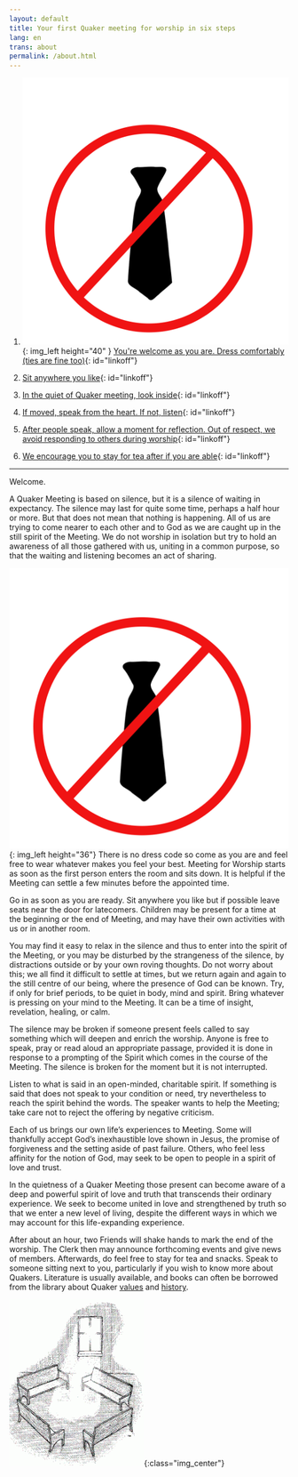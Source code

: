 ```yaml
---
layout: default
title: Your first Quaker meeting for worship in six steps
lang: en
trans: about
permalink: /about.html
---
```

1. ![](/assets/images/no-tie_color.png){: img_left height="40" } [You're welcome as you are. Dress comfortably (ties are fine too)](#notie){: id="linkoff"}
  
1. <i class="fas fa-chair fa-fw fa-2x" style="color: #4d1a00;"></i> [Sit anywhere you like](#chair){: id="linkoff"}

  
1. <i class="fas fa-search fa-fw fa-2x color-1-text"></i> [In the quiet of Quaker meeting, look inside](#look){: id="linkoff"}

  
1. <i class="fas fa-hand-holding-heart fa-fw fa-2x" style="color: crimson"></i> [If moved, speak from the heart. If not, listen](#heart){: id="linkoff"}


1. <i class="far fa-pause-circle fa-fw fa-2x color-1-light-text"></i> [After people speak, allow a moment for reflection. Out of respect, we avoid responding to others during worship](#wait){: id="linkoff"}


1. <i class="fas fa-mug-hot fa-fw fa-2x color-1-dark-text"></i> [We encourage you to stay for tea after if you are able](#tea){: id="linkoff"}

  
************

Welcome.

A Quaker Meeting is based on silence, but it is a silence of waiting in expectancy. The silence may last for quite some time, perhaps a half hour or more. But that does not mean that nothing is happening. All of us are trying to come nearer to each other and to God as we are caught up in the still spirit of the Meeting. We do not worship in isolation but try to hold an awareness of all those gathered with us, uniting in a common purpose, so that the waiting and listening becomes an act of sharing.

![](/assets/images/no-tie_color.png){: img_left height="36"}<span class="stanchor"><a name="notie"> </a></span> There is no dress code so come as you are and feel free to wear whatever makes you feel your best. Meeting for Worship starts as soon as the first person enters the room and sits down. It is helpful if the Meeting can settle a few minutes before the appointed time.

<i class="fas fa-chair" style="color: #4d1a00;"></i><span class="stanchor"><a name="chair"> </a></span> Go in as soon as you are ready. Sit anywhere you like but if possible leave seats near the door for latecomers. Children may be present for a time at the beginning or the end of Meeting, and may have their own activities with us or in another room.

<i class="fas fa-search color-1-text"></i><span class="stanchor"><a name="look"> </a></span> You may find it easy to relax in the silence and thus to enter into the spirit of the Meeting, or you may be disturbed by the strangeness of the silence, by distractions outside or by your own roving thoughts. Do not worry about this; we all find it difficult to settle at times, but we return again and again to the still centre of our being, where the presence of God can be known. Try, if only for brief periods, to be quiet in body, mind and spirit. Bring whatever is pressing on your mind to the Meeting. It can be a time of insight, revelation, healing, or calm.

<i class="fas fa-hand-holding-heart" style="color: crimson"></i><span class="stanchor"><a name="heart"> </a></span> The silence may be broken if someone present feels called to say something which will deepen and enrich the worship. Anyone is free to speak, pray or read aloud an appropriate passage, provided it is done in response to a prompting of the Spirit which comes in the course of the Meeting. The silence is broken for the moment but it is not interrupted.

<i class="far fa-pause-circle color-1-light-text"></i><span class="stanchor"><a name="wait"> </a></span> Listen to what is said in an open-minded, charitable spirit. If something is said that does not speak to your condition or need, try nevertheless to reach the spirit behind the words. The speaker wants to help the Meeting; take care not to reject the offering by negative criticism.

Each of us brings our own life’s experiences to Meeting. Some will thankfully accept God’s inexhaustible love shown in Jesus, the promise of forgiveness and the setting aside of past failure. Others, who feel less affinity for the notion of God, may seek to be open to people in a spirit of love and trust.

In the quietness of a Quaker Meeting those present can become aware of a deep and powerful spirit of love and truth that transcends their ordinary experience. We seek to become united in love and strengthened by truth so that we enter a new level of living, despite the different ways in which we may account for this life-expanding experience.

After about an hour, two Friends will shake hands to mark the end of the worship. The Clerk then may announce forthcoming events and give news of members. <i class="fas fa-mug-hot color-1-dark-text"></i><span class="stanchor"><a name="tea"> </a></span> Afterwards, do feel free to stay for tea and snacks. Speak to someone sitting next to you, particularly if you wish to know more about Quakers. <i class="fas fa-book-reader color-1-text"></i> Literature is usually available, and books can often be borrowed from the library about Quaker [values](intro.html) and [history](links_history.html).

![](assets/images/benches2-243x300.gif){:class="img_center"}

